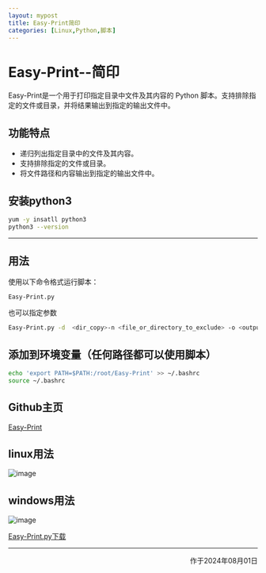 ```yaml
---
layout: mypost
title: Easy-Print简印
categories: [Linux,Python,脚本]
---
```


# Easy-Print--简印

Easy-Print是一个用于打印指定目录中文件及其内容的 Python 脚本。支持排除指定的文件或目录，并将结果输出到指定的输出文件中。

## 功能特点

- 递归列出指定目录中的文件及其内容。
- 支持排除指定的文件或目录。
- 将文件路径和内容输出到指定的输出文件中。

## 安装python3

```bash
yum -y insatll python3
python3 --version
```
-------


## 用法

使用以下命令格式运行脚本：

```bash
Easy-Print.py
```
也可以指定参数
```bash
Easy-Print.py -d  <dir_copy>-n <file_or_directory_to_exclude> -o <output_file_name>
```
## 添加到环境变量（任何路径都可以使用脚本）

```bash
echo 'export PATH=$PATH:/root/Easy-Print' >> ~/.bashrc
source ~/.bashrc
```
## Github主页  
[Easy-Print](https://github.com/jan3540/Easy-Print "Easy-Print")  

## linux用法
![image](Usage_linux.png)

## windows用法
![image](Usage_windows.png)  


[Easy-Print.py下载](Easy-Print.py)

---

<p align="right">作于2024年08月01日</p>